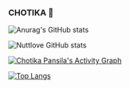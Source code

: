 ### CHOTIKA 👋

![Anurag's GitHub stats](https://github-readme-stats.vercel.app/api?username=anuraghazra&show_icons=true)

![Nuttlove GitHub stats](https://github-readme-stats.vercel.app/api?username=nuttylove&show_icons=true&theme=gruvbox&include_all_commits=true&count_private=true&layout=compact&hide=stars,contribs)

<!-- https://github.com/ashutosh00710/github-readme-activity-graph -->
<a href="https://github.com/ashutosh00710/github-readme-activity-graph"><img alt="Chotika Pansila's Activity Graph" src="https://denvercoder1-activity-graph.herokuapp.com/graph/?username=nuttylove&bg_color=1F222E&color=F8D866&line=F85D7F&point=FFFFFF&hide_border=true" /></a>


[![Top Langs](https://github-readme-stats.vercel.app/api/top-langs/?username=nuttylove&langs_count=10&layout=compact&theme=gruvbox)](https://github.com/anuraghazra/github-readme-stats)
